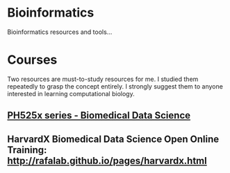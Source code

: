 # Bioinformatics
Bioinformatics resources and tools...

# Courses
Two resources are must-to-study resources for me. I studied them repeatedly to grasp the concept entirely. I strongly suggest them to anyone interested in learning computational biology. 
## [PH525x series - Biomedical Data Science](http://genomicsclass.github.io/book/)
## HarvardX Biomedical Data Science Open Online Training: http://rafalab.github.io/pages/harvardx.html  

